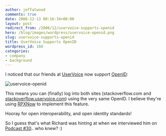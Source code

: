 ```yaml
---
author: jeffatwood
comments: true
date: 2008-12-13 00:16:34+00:00
layout: post
redirect_from: /2008/12/uservoice-supports-openid
hero: /blog/images/wordpress/uservoice-openid.png
slug: uservoice-supports-openid
title: UserVoice Supports OpenID
wordpress_id: 160
categories:
- company
- background
---
```



I noticed that our friends at [UserVoice](http://uservoice.com) now support [OpenID](http://openid.net/):



![uservoice-openid](/blog/images/wordpress/uservoice-openid.png)



This means you can (finally) log into both sites (stackoverflow.com and [stackoverflow.uservoice.com](http://stackoverflow.uservoice.com)) using the very same OpenID. I believe they're using [RPXNow](https://rpxnow.com/how_it_works) to implement this feature.



Hooray for open interoperability, and open identity standards!



So I guess that's what Richard was hinting at when we interviewed him on [Podcast #30](http://blog.stackoverflow.com/2008/11/podcast-30/).. who knew? :)

